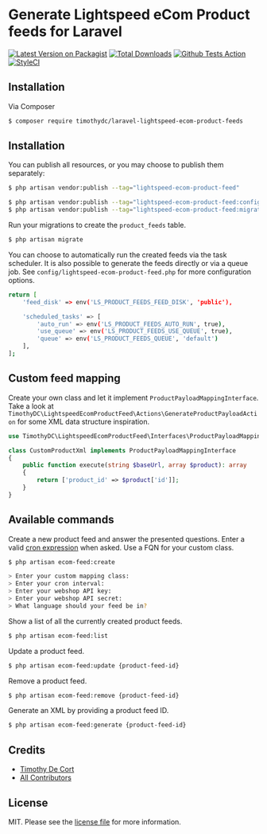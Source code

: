 # Generate Lightspeed eCom Product feeds for Laravel

[![Latest Version on Packagist][ico-version]][link-packagist]
[![Total Downloads][ico-downloads]][link-downloads]
[![Github Tests Action][ico-github-actions]][link-github-actions]
[![StyleCI][ico-styleci]][link-styleci]

## Installation

Via Composer

``` bash
$ composer require timothydc/laravel-lightspeed-ecom-product-feeds
```

## Installation
You can publish all resources, or you may choose to publish them separately:

```bash
$ php artisan vendor:publish --tag="lightspeed-ecom-product-feed"

$ php artisan vendor:publish --tag="lightspeed-ecom-product-feed:config"
$ php artisan vendor:publish --tag="lightspeed-ecom-product-feed:migrations"
```

Run your migrations to create the `product_feeds` table.

```bash
$ php artisan migrate
```

You can choose to automatically run the created feeds via the task scheduler.
It is also possible to generate the feeds directly or via a queue job. See `config/lightspeed-ecom-product-feed.php` for more configuration options.

```bash
return [
    'feed_disk' => env('LS_PRODUCT_FEEDS_FEED_DISK', 'public'),

    'scheduled_tasks' => [
        'auto_run' => env('LS_PRODUCT_FEEDS_AUTO_RUN', true),
        'use_queue' => env('LS_PRODUCT_FEEDS_USE_QUEUE', true),
        'queue' => env('LS_PRODUCT_FEEDS_QUEUE', 'default')
    ],
];
```

## Custom feed mapping
Create your own class and let it implement `ProductPayloadMappingInterface`.
Take a look at `TimothyDC\LightspeedEcomProductFeed\Actions\GenerateProductPayloadAction` for some XML data structure inspiration.
```php
use TimothyDC\LightspeedEcomProductFeed\Interfaces\ProductPayloadMappingInterface;

class CustomProductXml implements ProductPayloadMappingInterface
{
    public function execute(string $baseUrl, array $product): array
    {
        return ['product_id' => $product['id']];
    }
}
```

## Available commands

Create a new product feed and answer the presented questions. Enter a valid [cron expression][link-crontab] when asked.
Use a FQN for your custom class.

```bash
$ php artisan ecom-feed:create

> Enter your custom mapping class:
> Enter your cron interval:
> Enter your webshop API key:
> Enter your webshop API secret:
> What language should your feed be in?
```

Show a list of all the currently created product feeds.
```bash
$ php artisan ecom-feed:list
```

Update a product feed.
```bash
$ php artisan ecom-feed:update {product-feed-id}
```

Remove a product feed.
```bash
$ php artisan ecom-feed:remove {product-feed-id}
```

Generate an XML by providing a product feed ID.
```bash
$ php artisan ecom-feed:generate {product-feed-id}
```

## Credits

- [Timothy De Cort][link-author]
- [All Contributors][link-contributors]

## License

MIT. Please see the [license file](license.md) for more information.

[link-crontab]: https://crontab.guru/
[ico-version]: https://img.shields.io/packagist/v/timothydc/laravel-lightspeed-ecom-product-feeds.svg?style=flat-square
[ico-downloads]: https://img.shields.io/packagist/dt/timothydc/laravel-lightspeed-ecom-product-feeds.svg?style=flat-square
[ico-github-actions]: https://img.shields.io/github/workflow/status/timothydc/laravel-lightspeed-ecom-product-feeds/run-tests?label=tests&style=flat-square
[ico-styleci]: https://styleci.io/repos/275463792/shield

[link-packagist]: https://packagist.org/packages/timothydc/laravel-lightspeed-ecom-product-feeds
[link-downloads]: https://packagist.org/packages/timothydc/laravel-lightspeed-ecom-product-feeds
[link-github-actions]: https://github.com/timothydc/laravel-lightspeed-ecom-product-feeds/actions?query=workflow%3Arun-tests+branch%3Amaster
[link-styleci]: https://styleci.io/repos/275463792
[link-author]: https://github.com/timothydc
[link-contributors]: ../../contributors
